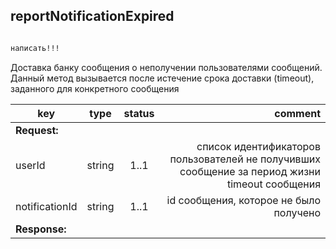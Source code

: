 ## reportNotificationExpired

```xml

написать!!!

```

Доставка банку сообщения о неполучении пользователями сообщений. Данный метод вызывается после истечение срока доставки (timeout), заданного для конкретного сообщения

key | type | status | comment
--- | --- | :---: | ---:
**Request:** | | |
userId | string | 1..1 | список идентификаторов пользователей не получивших сообщение за период жизни timeout сообщения
notificationId | string | 1..1 | id сообщения, которое не было получено
**Response:** | | |
